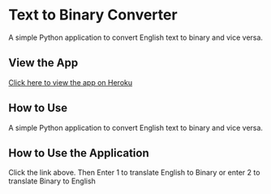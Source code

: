 # Text to Binary Converter

A simple Python application to convert English text to binary and vice versa.

## View the App

[Click here to view the app on Heroku](https://binarybuddy-469f6feb46e7.herokuapp.com)

## How to Use

A simple Python application to convert English text to binary and vice versa.

## How to Use the Application
Click the link above.
Then Enter 1 to translate English to Binary or enter 2 to translate Binary to English



